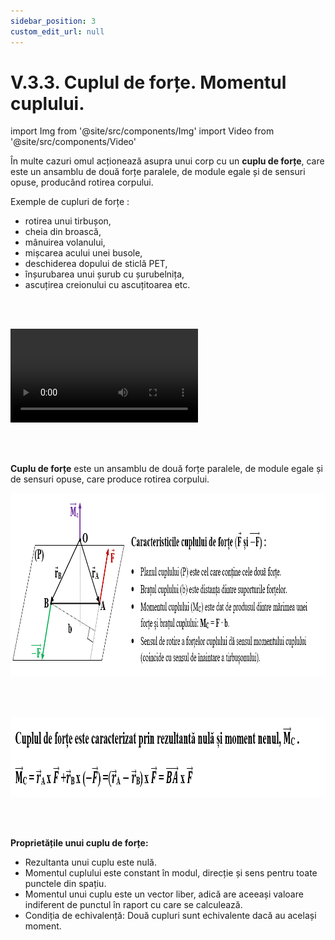 ```yaml
---
sidebar_position: 3
custom_edit_url: null
---
```


# V.3.3. Cuplul de forțe. Momentul cuplului.




import Img from '@site/src/components/Img'
import Video from '@site/src/components/Video'




<div class="alert alert--primary" role="alert">


În multe cazuri omul acționează asupra unui corp cu un **cuplu de forțe**, care este un ansamblu de două forțe paralele, de module egale și de sensuri opuse, producând rotirea corpului.

Exemple de cupluri de forțe : 
- rotirea unui tirbușon, 
- cheia din broască, 
- mânuirea volanului, 
- mișcarea acului unei busole, 
- deschiderea dopului de sticlă PET, 
- înșurubarea unui șurub cu șurubelnița, 
- ascuțirea creionului cu ascuțitoarea etc.


<br></br>




<Video src="https://www.youtube.com/embed/7uCDu9L2KZo" lazy={false} />

<br></br>



<Img className="img-responsive4" src="fizica/clasa9/capitolul5/V-3-3-cuplul-de-forte-momentul-cuplului-poza1-cuplul-de-forte-rotirea-volanului.png" width="1000" height="340" lazy={false} /> 






</div>


<br></br>



<div class="alert alert--primary" role="alert">

**Cuplu de forțe** este un ansamblu de două forțe paralele, de module egale și de sensuri opuse, care produce rotirea corpului.


<Img className="img-responsive4" src="fizica/clasa9/capitolul5/V-3-3-cuplul-de-forte-momentul-cuplului-poza2-caracteristicile-cuplului-de-forte.png" width="1000" height="293" lazy={false} /> 




</div>

<br></br>





<div class="alert alert--primary" role="alert">


<Img className="img-responsive4" src="fizica/clasa9/capitolul5/V-3-3-cuplul-de-forte-momentul-cuplului-poza3-caracteristicile-cuplului-de-forte-formula-de-calcul.png" width="1000" height="128" lazy={false} /> 




</div>


<br></br>



<div class="alert alert--primary" role="alert">

**Proprietățile unui cuplu de forțe:**

- Rezultanta unui cuplu este nulă.
- Momentul cuplului este constant în modul, direcție și sens pentru toate punctele din spațiu.
- Momentul unui cuplu este un vector liber, adică are aceeași valoare indiferent de punctul în raport cu care se calculează.
- Condiția de echivalență: Două cupluri sunt echivalente dacă au același moment.



</div>


